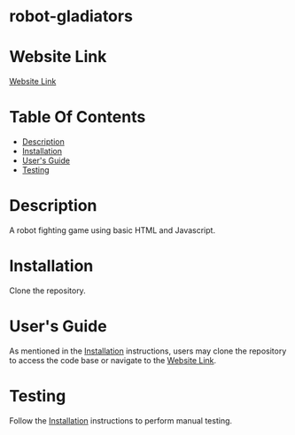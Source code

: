 # robot-gladiators

# Website Link
[Website Link](http://shhu21.github.io/robot-gladiators)

# Table Of Contents

* [Description](#description)
* [Installation](#installation)
* [User's Guide](#users-guide)
* [Testing](#testing)

# Description
A robot fighting game using basic HTML and Javascript.

# Installation
Clone the repository.

# User's Guide
As mentioned in the [Installation](#installation) instructions, users may clone the repository to access the code base or navigate to the [Website Link](#website-link).

# Testing
Follow the [Installation](#installation) instructions to perform manual testing.
